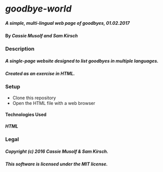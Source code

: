 # _goodbye-world_

##### _A simple, multi-lingual web page of goodbyes, 01.02.2017_

#### By _**Cassie Musolf** and **Sam Kirsch**_

### Description

##### A single-page website designed to list goodbyes in multiple languages.
##### Created as an exercise in HTML.

### Setup

* Clone this repository
* Open the HTML file with a web browser

#### Technologies Used

##### HTML

### Legal

##### Copyright (c) 2016 Cassie Musolf & Sam Kirsch.
##### This software is licensed under the MIT license.
